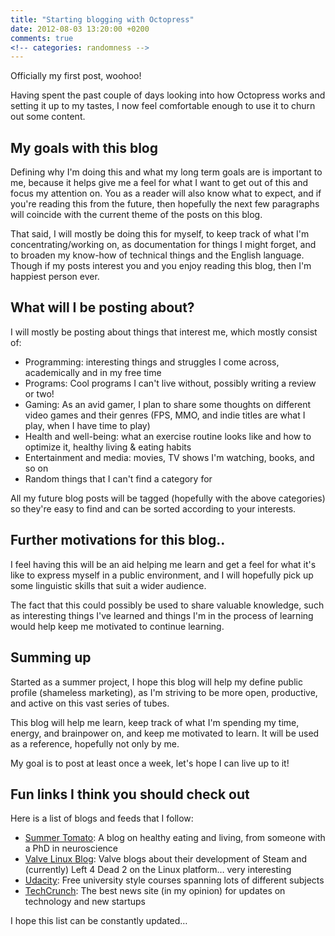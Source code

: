 ```yaml
---
title: "Starting blogging with Octopress"
date: 2012-08-03 13:20:00 +0200
comments: true
<!-- categories: randomness -->
---
```


Officially my first post, woohoo!

Having spent the past couple of days looking into how Octopress works and setting it up to my tastes, I now feel comfortable enough to use it to churn out some content.

## My goals with this blog

Defining why I'm doing this and what my long term goals are is important to me, because it helps give me a feel for what I want to get out of this and focus my attention on. You as a reader will also know what to expect, and if you're reading this from the future, then hopefully the next few paragraphs will coincide with the current theme of the posts on this blog.

That said, I will mostly be doing this for myself, to keep track of what I'm concentrating/working on, as documentation for things I might forget, and to broaden my know-how of technical things and the English language. Though if my posts interest you and you enjoy reading this blog, then I'm happiest person ever.

## What will I be posting about?

I will mostly be posting about things that interest me, which mostly consist of:

- Programming: interesting things and struggles I come across, academically and in my free time
- Programs: Cool programs I can't live without, possibly writing a review or two!
- Gaming: As an avid gamer, I plan to share some thoughts on different video games and their genres (FPS, MMO, and indie titles are what I play, when I have time to play)
- Health and well-being: what an exercise routine looks like and how to optimize it, healthy living & eating habits
- Entertainment and media: movies, TV shows I'm watching, books, and so on
- Random things that I can't find a category for

All my future blog posts will be tagged (hopefully with the above categories) so they're easy to find and can be sorted according to your interests.

## Further motivations for this blog..

I feel having this will be an aid helping me learn and get a feel for what it's like to express myself in a public environment, and I will hopefully pick up some linguistic skills that suit a wider audience.

The fact that this could possibly be used to share valuable knowledge, such as interesting things I've learned and things I'm in the process of learning would help keep me motivated to continue learning.

## Summing up

Started as a summer project, I hope this blog will help my define public profile (shameless marketing), as I'm striving to be more open, productive, and active on this vast series of tubes.

This blog will help me learn, keep track of what I'm spending my time, energy, and brainpower on, and keep me motivated to learn. It will be used as a reference, hopefully not only by me.

My goal is to post at least once a week, let's hope I can live up to it!

## Fun links I think you should check out
Here is a list of blogs and feeds that I follow:

- [Summer Tomato](http://summertomato.com/): A blog on healthy eating and living, from someone with a PhD in neuroscience
- [Valve Linux Blog](http://blogs.valvesoftware.com/linux/): Valve blogs about their development of Steam and (currently) Left 4 Dead 2 on the Linux platform… very interesting
- [Udacity](http://www.udacity.com/): Free university style courses spanning lots of different subjects
- [TechCrunch](http://techcrunch.com/): The best news site (in my opinion) for updates on technology and new startups

I hope this list can be constantly updated…
